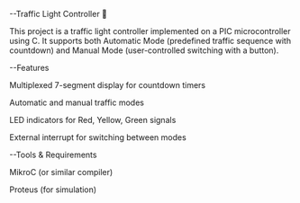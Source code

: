 --Traffic Light Controller 🚦

This project is a traffic light controller implemented on a PIC microcontroller using C.
It supports both Automatic Mode (predefined traffic sequence with countdown) and Manual Mode (user-controlled switching with a button).

--Features

Multiplexed 7-segment display for countdown timers

Automatic and manual traffic modes

LED indicators for Red, Yellow, Green signals

External interrupt for switching between modes

--Tools & Requirements

MikroC (or similar compiler)

Proteus (for simulation)
